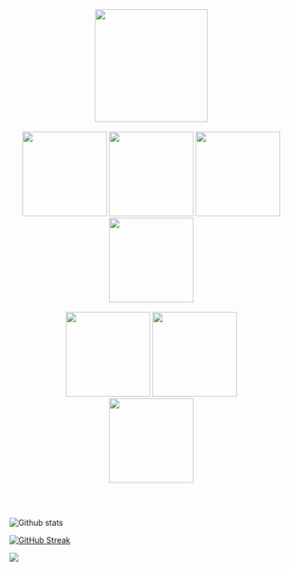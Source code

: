 <br>
<br>

<p align="center">
  <img src="https://media.giphy.com/media/fA8LPNo91PdgTxRMOo/giphy.gif" width="200">
  <br>
  <br>
  <img src="https://media.giphy.com/media/XAxylRMCdpbEWUAvr8/giphy.gif" width="150">
  <img src="https://media.giphy.com/media/fsEaZldNC8A1PJ3mwp/giphy.gif" width="150">
  <img src="https://media.giphy.com/media/Sr8xDpMwVKOHUWDVRD/giphy.gif" width="150">
  <img src="https://media3.giphy.com/media/ln7z2eWriiQAllfVcn/200w.webp" width="150">
  <br>
  <br>
  <img src="https://media.giphy.com/media/V8y1y1FzxDETVUtQE4/giphy.gif" width="150">
  <img src="https://media.giphy.com/media/KzJkzjggfGN5Py6nkT/giphy.gif" width="150">
  <br>
  <img src="https://media.giphy.com/media/4ZrRpqbSaWoyZYRoCd/giphy.gif" width="150">
  
  </p>
 
                                                                               
<br>
<br>


                                                                              

![Github stats](https://github-readme-stats.vercel.app/api?username=shilakumari2606)



[![GitHub Streak](https://github-readme-streak-stats.herokuapp.com/?user=shilakumari2606&currStreakNum=2FD3EB&fire=pink&sideLabels=F00&theme=nightowl)](https://git.io/streak-stats)       
         
</p>

</code>

![](https://komarev.com/ghpvc/?username=shilakumari2606&color=red)
